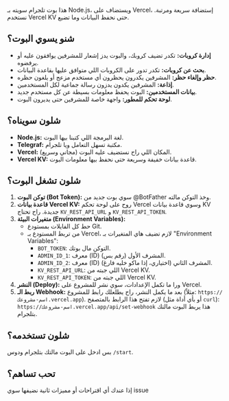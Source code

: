 هذا بوت تلجرام سويته بـ Node.js، ويستضاف على Vercel، إستضافة سريعة ومرتبة. نستخدم Vercel KV حتى نحفظ البيانات وما تضيع.

## شنو يسوي البوت؟

* **إدارة كروبات:** تكدر تضيف كروبك، والبوت يدز إشعار للمشرفين يوافقون عليه أو يرفضوه.
* **بحث عن كروبات:** تكدر تدور على الكروبات اللي متوافق عليها بقاعدة البيانات.
* **حظر وإلغاء حظر:** المشرفين يكدرون يحظرون أي مستخدم مزعج أو يلغون حظره.
* **إذاعة:** المشرفين يكدون يدزون رسالة جماعية لكل المستخدمين.
* **بيانات المستخدمين:** البوت يحفظ معلومات بسيطة عن كل مستخدم جديد.
* **لوحة تحكم للمطور:** واجهة خاصة للمشرفين حتى يديرون البوت.

## شلون سويناه؟

* **Node.js:** لغة البرمجة اللي كتبنا بيها البوت.
* **Telegraf:** مكتبة تسهل التعامل ويا تلجرام.
* **Vercel:** المكان اللي راح نستضيف عليه البوت (مجاني وسريع).
* **Vercel KV:** قاعدة بيانات خفيفة وسريعة حتى نحفظ بيها معلومات البوت.

## شلون تشغل البوت؟

1.  **توكن البوت (Bot Token):** سوي بوت جديد من @BotFather وخذ التوكن مالته.
2.  **قاعدة بيانات Vercel KV:** روح على لوحة تحكم Vercel وسوي قاعدة بيانات KV جديدة. راح تحتاج `KV_REST_API_URL` و `KV_REST_API_TOKEN`.
3.  **متغيرات البيئة (Environment Variables):**
    * حط كل الفايلات بمستودع Git.
    * من تربط المستودع بـ Vercel، لازم تضيف هاي المتغيرات بـ "Environment Variables":
        * `BOT_TOKEN`: التوكن مال بوتك.
        * `ADMIN_ID_1`: معرف (ID) المشرف الأول (رقم بس).
        * `ADMIN_ID_2`: معرف (ID) المشرف الثاني (اختياري، إذا ماكو خليه فارغ).
        * `KV_REST_API_URL`: اللي جبته من Vercel KV.
        * `KV_REST_API_TOKEN`: اللي جبته من Vercel KV.
4.  **النشر (Deploy):** ورا ما تكمل الإعدادات، سوي نشر للمشروع على Vercel.
5.  **ربط الـ Webhook:** بعد ما يكمل النشر، راح يطلعلك رابط للمشروع (مثلاً: `https://اسم-مشروعك.vercel.app`). لازم تفتح هذا الرابط بالمتصفح (أو بأي أداة مثل `curl`):
    `https://اسم-مشروعك.vercel.app/api/set-webhook`
    هذا يربط البوت مالتك بتلجرام.

## شلون تستخدمه؟

بس ادخل على البوت مالتك بتلجرام ودوس `/start`.

## تحب تساهم؟

إذا عندك أي اقتراحات أو مميزات ثانية نضيفها سوي issue
